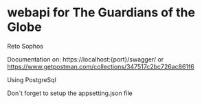 # webapi for The Guardians of the Globe 

Reto Sophos

Documentation on: https://localhost:{port}/swagger/ or https://www.getpostman.com/collections/347517c2bc726ac861f6

Using PostgreSql

Don´t forget to setup the appsetting.json file
